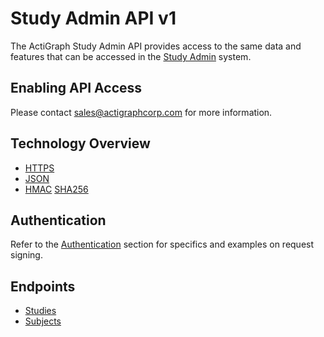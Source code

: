 Study Admin API v1
===============

The ActiGraph Study Admin API provides access to the same data and features that can be accessed in the [Study Admin](http://studyadmin.actigraphcorp.com) system.

Enabling API Access
-------------------
Please contact [sales@actigraphcorp.com](mailto:sales@actigraphcorp.com) for more information.

Technology Overview
-------------------
 * [HTTPS](http://tools.ietf.org/html/rfc2818)
 * [JSON](http://tools.ietf.org/html/rfc4627)
 * [HMAC](http://tools.ietf.org/html/rfc2104) [SHA256](http://tools.ietf.org/html/rfc4634)

Authentication
--------------
Refer to the [Authentication](sections/authentication.md) section for specifics and examples on request signing.

Endpoints
---------
 * [Studies](sections/studies.md)
 * [Subjects](sections/subjects.md)